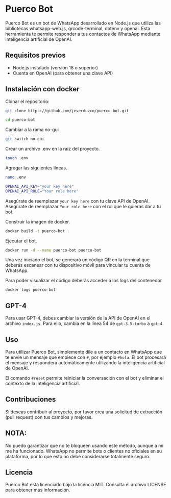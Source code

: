 # Puerco Bot

Puerco Bot es un bot de WhatsApp desarrollado en Node.js que utiliza las bibliotecas whatsapp-web.js, qrcode-terminal, dotenv y openai. Esta herramienta te permite responder a tus contactos de WhatsApp mediante inteligencia artificial de OpenAI.

## Requisitos previos
- Node.js instalado (versión 18 o superior)
- Cuenta en OpenAI (para obtener una clave API)

## Instalación con docker

Clonar el repositorio:

```bash
git clone https://github.com/jeverduzco/puerco-bot.git
```
```bash
cd puerco-bot
```

Cambiar a la rama no-gui
```bash
git switch no-gui
```

Crear un archivo .env en la raíz del proyecto.

```bash
touch .env
```

 Agregar las siguientes líneas.
 ```bash
nano .env
```
```bash
OPENAI_API_KEY="your key here"
OPENAI_API_ROLE="Your role here"
```

Asegúrate de reemplazar `your key here` con tu clave API de OpenAI.
Asegúrate de reemplazar `Your role here` con el rol que le quieras dar a tu bot.

Construir la imagen de docker.
```bash
docker build -t puerco-bot .
```

Ejecutar el bot.
```bash
docker run -d --name puerco-bot puerco-bot
```

Una vez iniciado el bot, se generará un código QR en la terminal que deberás escanear con tu dispositivo móvil para vincular tu cuenta de WhatsApp.

Para poder visualizar el código deberás acceder a los logs del contenedor
```bash
docker logs puerco-bot
```

## GPT-4

Para usar GPT-4, debes cambiar la versión de la API de OpenAI en el archivo `index.js`. Para ello, cambia en la línea 54 de `gpt-3.5-turbo` a `gpt-4`.

## Uso

Para utilizar Puerco Bot, simplemente dile a un contacto en WhatsApp que te envie un mensaje que empiece con `#`, por ejemplo `#hola`. El bot procesará el mensaje y responderá automáticamente utilizando la inteligencia artificial de OpenAI.

El comando `#reset` permite reiniciar la conversación con el bot y eliminar el contexto de la inteligencia artificial.

## Contribuciones

Si deseas contribuir al proyecto, por favor crea una solicitud de extracción (pull request) con tus cambios y mejoras.

## NOTA: 

No puedo garantizar que no te bloqueen usando este método, aunque a mí me ha funcionado. WhatsApp no permite bots o clientes no oficiales en su plataforma, por lo que esto no debe considerarse totalmente seguro.

## Licencia

Puerco Bot está licenciado bajo la licencia MIT. Consulta el archivo LICENSE para obtener más información.